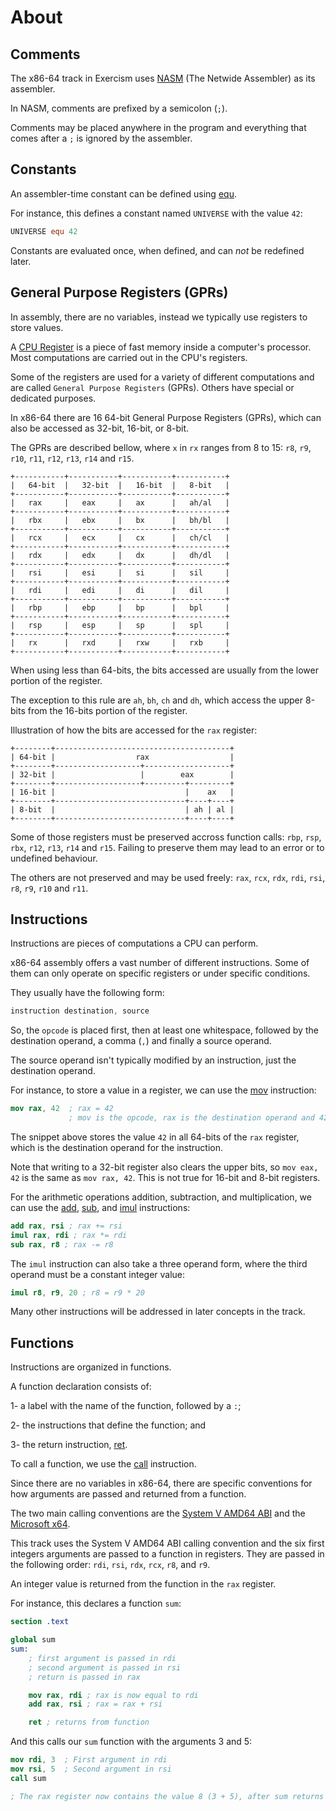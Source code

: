 # About

## Comments

The x86-64 track in Exercism uses [NASM][nasm] (The Netwide Assembler) as its assembler.

In NASM, comments are prefixed by a semicolon (`;`).

Comments may be placed anywhere in the program and everything that comes after a `;` is ignored by the assembler.

## Constants

An assembler-time constant can be defined using [equ][equ].

For instance, this defines a constant named `UNIVERSE` with the value `42`:

```nasm
UNIVERSE equ 42
```

Constants are evaluated once, when defined, and can *not* be redefined later.

## General Purpose Registers (GPRs)

In assembly, there are no variables, instead we typically use registers to store values.

A [CPU Register][Processor-registers] is a piece of fast memory inside a computer's processor.
Most computations are carried out in the CPU's registers.

Some of the registers are used for a variety of different computations and are called `General Purpose Registers` (GPRs).
Others have special or dedicated purposes.

In x86-64 there are 16 64-bit General Purpose Registers (GPRs), which can also be accessed as 32-bit, 16-bit, or 8-bit.

The GPRs are described bellow, where `x` in `rx` ranges from 8 to 15: `r8`, `r9`, `r10`, `r11`, `r12`, `r13`, `r14` and `r15`.

```
+-----------+-----------+-----------+-----------+
|   64-bit  |   32-bit  |   16-bit  |   8-bit   |
+-----------+-----------+-----------+-----------+
|   rax     |   eax     |   ax      |   ah/al   |
+-----------+-----------+-----------+-----------+
|   rbx     |   ebx     |   bx      |   bh/bl   |
+-----------+-----------+-----------+-----------+
|   rcx     |   ecx     |   cx      |   ch/cl   |
+-----------+-----------+-----------+-----------+
|   rdx     |   edx     |   dx      |   dh/dl   |
+-----------+-----------+-----------+-----------+
|   rsi     |   esi     |   si      |   sil     |
+-----------+-----------+-----------+-----------+
|   rdi     |   edi     |   di      |   dil     |
+-----------+-----------+-----------+-----------+
|   rbp     |   ebp     |   bp      |   bpl     |
+-----------+-----------+-----------+-----------+
|   rsp     |   esp     |   sp      |   spl     |
+-----------+-----------+-----------+-----------+
|   rx      |   rxd     |   rxw     |   rxb     |
+-----------+-----------+-----------+-----------+
```

When using less than 64-bits, the bits accessed are usually from the lower portion of the register.

The exception to this rule are `ah`, `bh`, `ch` and `dh`, which access the upper 8-bits from the 16-bits portion of the register.

Illustration of how the bits are accessed for the `rax` register:

```
+--------+---------------------------------------+
| 64-bit |                  rax                  |
+--------+-------------------+-------------------+
| 32-bit |                   |        eax        |
+--------+-------------------+---------+---------+
| 16-bit |                             |    ax   |
+--------+-----------------------------+----+----+
| 8-bit  |                             | ah | al |
+--------+-----------------------------+----+----+
```

Some of those registers must be preserved accross function calls: `rbp`, `rsp`, `rbx`, `r12`, `r13`, `r14` and `r15`.
Failing to preserve them may lead to an error or to undefined behaviour.

The others are not preserved and may be used freely: `rax`, `rcx`, `rdx`, `rdi`, `rsi`, `r8`, `r9`, `r10` and `r11`.

## Instructions

Instructions are pieces of computations a CPU can perform.

x86-64 assembly offers a vast number of different instructions.
Some of them can only operate on specific registers or under specific conditions.

They usually have the following form:

```nasm
instruction destination, source
```

So, the `opcode` is placed first, then at least one whitespace, followed by the destination operand, a comma (`,`) and finally a source operand.

The source operand isn't typically modified by an instruction, just the destination operand.

For instance, to store a value in a register, we can use the [mov][mov] instruction:

```nasm
mov rax, 42  ; rax = 42
             ; mov is the opcode, rax is the destination operand and 42 is the source operand
```

The snippet above stores the value `42` in all 64-bits of the `rax` register, which is the destination operand for the instruction.

Note that writing to a 32-bit register also clears the upper bits, so `mov eax, 42` is the same as `mov rax, 42`.
This is not true for 16-bit and 8-bit registers.

For the arithmetic operations addition, subtraction, and multiplication, we can use the [add][add], [sub][sub], and [imul][imul] instructions:

```nasm
add rax, rsi ; rax += rsi
imul rax, rdi ; rax *= rdi
sub rax, r8 ; rax -= r8
```

The `imul` instruction can also take a three operand form, where the third operand must be a constant integer value:

```nasm
imul r8, r9, 20 ; r8 = r9 * 20
```

Many other instructions will be addressed in later concepts in the track.

## Functions

Instructions are organized in functions.

A function declaration consists of:

1- a label with the name of the function, followed by a `:`;

2- the instructions that define the function; and

3- the return instruction, [ret][ret].

To call a function, we use the [call][call] instruction.

Since there are no variables in x86-64, there are specific conventions for how arguments are passed and returned from a function.

The two main calling conventions are the [System V AMD64 ABI][SystemV] and the [Microsoft x64][Microsoft].

This track uses the System V AMD64 ABI calling convention and the six first integers arguments are passed to a function in registers.
They are passed in the following order: `rdi`, `rsi`, `rdx`, `rcx`, `r8`, and `r9`.

An integer value is returned from the function in the `rax` register.

For instance, this declares a function `sum`:

```nasm
section .text

global sum
sum:
    ; first argument is passed in rdi
    ; second argument is passed in rsi
    ; return is passed in rax

    mov rax, rdi ; rax is now equal to rdi
    add rax, rsi ; rax = rax + rsi

    ret ; returns from function
```

And this calls our `sum` function with the arguments 3 and 5:

```nasm
mov rdi, 3  ; First argument in rdi
mov rsi, 5  ; Second argument in rsi
call sum

; The rax register now contains the value 8 (3 + 5), after sum returns
```

[equ]: https://www.nasm.us/xdoc/2.16.03/html/nasmdoc3.html#section-3.2.4
[Processor-registers]: https://en.wikipedia.org/wiki/Processor_register
[nasm]: https://www.nasm.us/xdoc/2.16.03/html/nasmdoc0.html
[mov]: https://www.felixcloutier.com/x86/mov
[add]: https://www.felixcloutier.com/x86/add
[sub]: https://www.felixcloutier.com/x86/sub
[imul]: https://www.felixcloutier.com/x86/imul
[SystemV]: https://www.uclibc.org/docs/psABI-x86_64.pdf
[Microsoft]: https://learn.microsoft.com/en-us/cpp/build/x64-calling-convention?view=msvc-170
[call]: https://www.felixcloutier.com/x86/call
[ret]: https://www.felixcloutier.com/x86/ret
